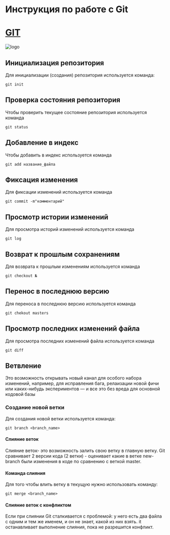 # **Инструкция по работе с Git**

# [GIT](https://git-scm.com/)

![logo](Git.svg)

## Инициализация репозитория

Для инициализации (создания) репозитория используется команда:

    git init

## Проверка состояния репозитория

Чтобы проверить текущее состояние репозитория используется команда 

    git status

## Добавление в индекс

Чтобы добавить в индекс используется команда 

    git add название_файла

## Фиксация изменения

Для фиксации изменений используется команда

    git commit -m"комментарий"

## Просмотр истории изменений
Для просмотра историй изменений используется команда

    git log

## Возврат к прошлым сохранениям
Для возврата к прошлым изменениям используется команда

    git checkout №

## Перенос в последнюю версию
Для переноса в последнюю версию используется команда

    git chekout masters

 ##  Просмотр последних изменений файла
 Для просмотра последних изменений файла используется команда

    git diff

## Ветвление

Это возможность открывать новый канал для особого набора изменений, например, для исправления бага, релаизации новой фичи или каких-нибудь экспериментов — и все это без вреда для основной кодовой базы

### Создание новой ветки

Для создания новой ветки используется команда:

    git branch <branch_name>

#### Слияние веток

Слияние веток- это возможность залить свою ветку в главную ветку. Git сравнивает 2 версии кода (2 ветки) - оценивает какие в ветке new-branch были изменения в коде по сравнению с веткой master.


#### Команда слияния

Для того чтобы влить ветку в текущую нужно использовать команду:

    git merge <branch_name>
    
#### Слияние веток с конфликтом

Если при слиянии Git сталкивается с проблемой: у него есть два файла с одним и тем же именем, и он не знает, какой из них взять. it останавливает выполнение слияния, пока не разрешится конфликт.